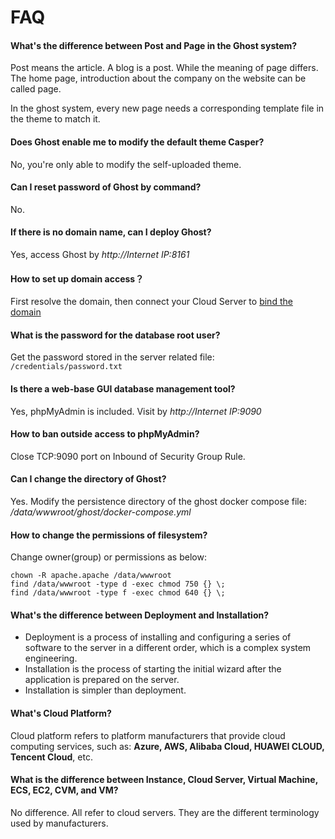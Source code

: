 # FAQ

#### What's the difference between Post and Page in the Ghost system?

Post means the article. A blog is a post. While the meaning of page differs. The home page, introduction about the company on the website can be called page.

In the ghost system, every new page needs a corresponding template file in the theme to match it.

#### Does Ghost enable me to modify the default theme Casper?

No, you're only able to modify the self-uploaded theme.

#### Can I reset password of Ghost by command?

No.

#### If there is no domain name, can I deploy Ghost?

Yes, access Ghost by *http://Internet IP:8161*

#### How to set up domain access？

First resolve the domain, then connect your Cloud Server to [bind the domain](/solution-more.md)

#### What is the password for the database root user?

Get the password stored in the server related file: `/credentials/password.txt`

#### Is there a web-base GUI database management tool?

Yes, phpMyAdmin is included. Visit by *http://Internet IP:9090*

#### How to ban outside access to phpMyAdmin?

 Close TCP:9090 port on Inbound of Security Group Rule.

 #### Can I change the directory of Ghost?

 Yes. Modify the persistence directory of the ghost docker compose file: */data/wwwroot/ghost/docker-compose.yml*

#### How to change the permissions of filesystem?

Change owner(group) or permissions as below:

```shell
chown -R apache.apache /data/wwwroot
find /data/wwwroot -type d -exec chmod 750 {} \;
find /data/wwwroot -type f -exec chmod 640 {} \;
```

#### What's the difference between Deployment and Installation?

- Deployment is a process of installing and configuring a series of software to the server in a different order, which is a complex system engineering.  
- Installation is the process of starting the initial wizard after the application is prepared on the server.  
- Installation is simpler than deployment. 

#### What's Cloud Platform?

Cloud platform refers to platform manufacturers that provide cloud computing services, such as: **Azure, AWS, Alibaba Cloud, HUAWEI CLOUD, Tencent Cloud**, etc.

#### What is the difference between Instance, Cloud Server, Virtual Machine, ECS, EC2, CVM, and VM?

No difference. All refer to cloud servers. They are the different terminology used by manufacturers.
